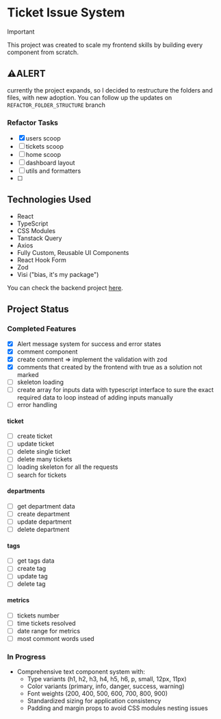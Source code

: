 # Ticket Issue System

> [!IMPORTANT]
> This project was created to scale my frontend skills by building every component from scratch.

  
## ⚠️ALERT

currently the project expands, so I decided to restructure the folders and files, with new adoption. You can follow up the updates on `REFACTOR_FOLDER_STRUCTURE` branch

### Refactor Tasks

- [x] users scoop
- [ ] tickets scoop
- [ ] home scoop
- [ ] dashboard layout
- [ ] utils and formatters
- [ ] 

## Technologies Used

- React
- TypeScript
- CSS Modules
- Tanstack Query
- Axios
- Fully Custom, Reusable UI Components
- React Hook Form
- Zod
- Visi ("bias, it's my package")

You can check the backend project [here](https://github.com/sfwnisme/backend-ticket-system).

## Project Status

### Completed Features

- [x] Alert message system for success and error states
- [x] comment component
- [x] create comment => implement the validation with zod
- [x] comments that created by the frontend with true as a solution not marked
- [ ] skeleton loading
- [ ] create array for inputs data with typescript interface to sure the exact required data to loop instead of adding inputs manually
- [ ] error handling

#### ticket
  
- [ ] create ticket
- [ ] update ticket
- [ ] delete single ticket
- [ ] delete many tickets
- [ ] loading skeleton for all the requests
- [ ] search for tickets

#### departments

- [ ] get department data
- [ ] create department
- [ ] update department
- [ ] delete department

#### tags

- [ ] get tags data
- [ ] create tag
- [ ] update tag
- [ ] delete tag

#### metrics

- [ ] tickets number
- [ ] time tickets resolved
- [ ] date range for metrics
- [ ] most commont words used

### In Progress

- Comprehensive text component system with:
  - Type variants (h1, h2, h3, h4, h5, h6, p, small, 12px, 11px)
  - Color variants (primary, info, danger, success, warning)
  - Font weights (200, 400, 500, 600, 700, 800, 900)
  - Standardized sizing for application consistency
  - Padding and margin props to avoid CSS modules nesting issues
